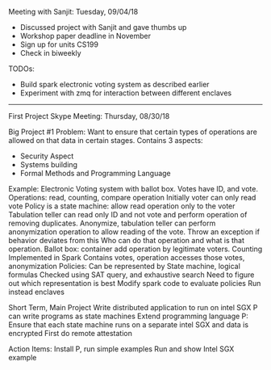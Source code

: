 Meeting with Sanjit: Tuesday, 09/04/18

- Discussed project with Sanjit and gave thumbs up
- Workshop paper deadline in November
- Sign up for units CS199
- Check in biweekly

TODOs:
- Build spark electronic voting system as described earlier
- Experiment with zmq for interaction between different enclaves

------------------------------------------------

First Project Skype Meeting: Thursday, 08/30/18

Big Project #1
Problem:
Want to ensure that certain types of operations are allowed on that data in certain stages. 
Contains 3 aspects:
- Security Aspect
- Systems building
- Formal Methods and Programming Language

Example: Electronic Voting system with ballot box. Votes have ID, and vote.
Operations: read, counting, compare operation 
Initially voter can only read vote
Policy is a state machine: allow read operation only to the voter
Tabulation teller can read only ID and not vote and perform operation of removing duplicates.
Anonymize, tabulation teller can perform anonymization operation to allow reading of the vote.
Throw an exception if behavior deviates from this
Who can do that operation and what is that operation.
Ballot box: container add operation by legitimate voters. Counting
Implemented in Spark
Contains votes, operation accesses those votes, anonymization 
Policies:
Can be represented by State machine, logical formulas
Checked using SAT query, and exhaustive search
Need to figure out which representation is best
Modify spark code to evaluate policies
Run instead enclaves

Short Term, Main Project
Write distributed application to run on intel SGX
P can write programs as state machines
Extend programming language P:
Ensure that each state machine runs on a separate intel SGX and data is encrypted
First do remote attestation

Action Items:
Install P, run simple examples
Run and show Intel SGX example

